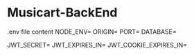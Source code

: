 ﻿# Musicart-BackEnd

.env file content
NODE_ENV= 
ORIGIN= 
PORT= 
DATABASE=

JWT_SECRET= 
JWT_EXPIRES_IN= 
JWT_COOKIE_EXPIRES_IN= 
